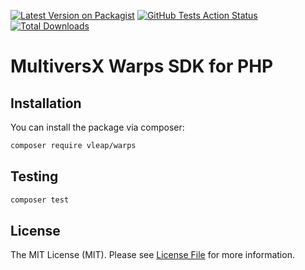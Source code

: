 [![Latest Version on Packagist](https://img.shields.io/packagist/v/vleap/warps.svg?style=for-the-badge)](https://packagist.org/packages/vleap/warps)
[![GitHub Tests Action Status](https://img.shields.io/github/actions/workflow/status/vleap/warps/tests.yml?style=for-the-badge&label=Tests)](https://github.com/vleap/warps/actions/workflows/tests.yml)
[![Total Downloads](https://img.shields.io/packagist/dt/vleap/warps.svg?style=for-the-badge)](https://packagist.org/packages/vleap/warps)

# MultiversX Warps SDK for PHP

## Installation

You can install the package via composer:

```bash
composer require vleap/warps
```

## Testing

```bash
composer test
```

## License

The MIT License (MIT). Please see [License File](LICENSE) for more information.

